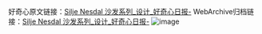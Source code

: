 好奇心原文链接：[Silje Nesdal 沙发系列_设计_好奇心日报-](https://www.qdaily.com/articles/6432.html)
WebArchive归档链接：[Silje Nesdal 沙发系列_设计_好奇心日报-](http://web.archive.org/web/20190623170310/https://www.qdaily.com/articles/6432.html)
![image](http://ww3.sinaimg.cn/large/007d5XDply1g3whr0hd2mj30u036vh35)